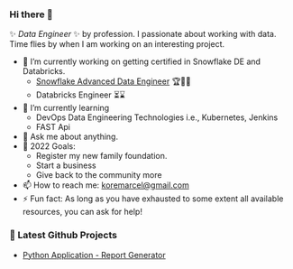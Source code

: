 ### Hi there 👋

✨ _Data Engineer_ ✨ by profession. I passionate about working with data.
Time flies by when I am working on an interesting project.

- 🔭 I’m currently working on getting certified in Snowflake DE and Databricks.
  -  [Snowflake Advanced Data Engineer](https://www.credly.com/badges/2bf84022-a482-4da8-9b23-e2ca0468b3d7/public_url) 🏆🍾🎊 
  -  Databricks Engineer ⏳⌛️ 
- 🌱 I’m currently learning 
  -  DevOps Data Engineering Technologies i.e., Kubernetes, Jenkins
  -  FAST Api
- 💬 Ask me about anything.
- 🥅 2022 Goals:
  - Register my new family foundation.
  - Start a business
  - Give back to the community more
- 📫 How to reach me: koremarcel@gmail.com
- ⚡ Fun fact: As long as you have exhausted to some extent all available resources, you can ask for help!

### 📕 Latest Github Projects

- [Python Application - Report Generator](https://github.com/marcelkore/_p_Report_Generator)
